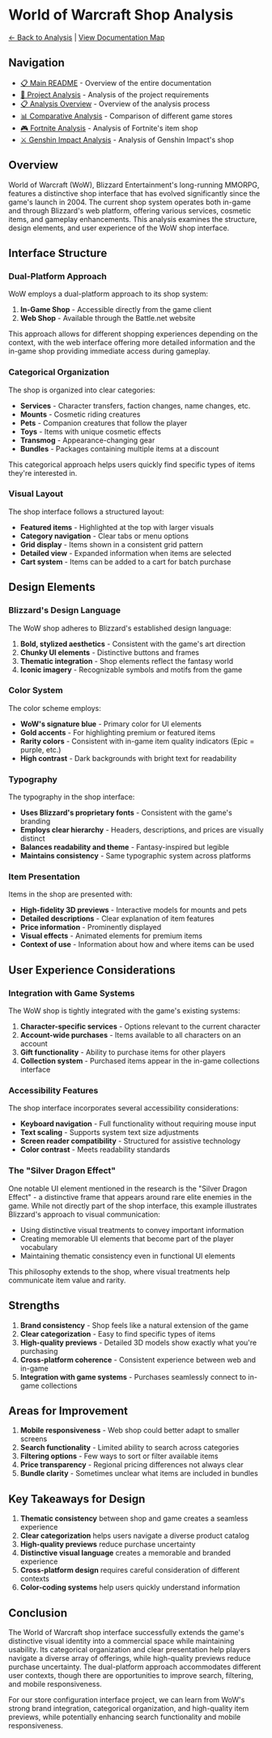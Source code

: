 # World of Warcraft Shop Analysis

[← Back to Analysis](../README.md) | [View Documentation Map](../../DocNavigation.md)

## Navigation

- [📋 Main README](../../README.md) - Overview of the entire documentation
- [📝 Project Analysis](../../Analysis.md) - Analysis of the project requirements
- [📋 Analysis Overview](../README.md) - Overview of the analysis process
- [📊 Comparative Analysis](../ComparativeAnalysis.md) - Comparison of different game stores
- [🎮 Fortnite Analysis](../Fortnite/FortniteShopAnalysis.md) - Analysis of Fortnite's item shop
- [⚔️ Genshin Impact Analysis](../GenshinImpact/GenshinImpactShopAnalysis.md) - Analysis of Genshin Impact's shop

## Overview

World of Warcraft (WoW), Blizzard Entertainment's long-running MMORPG, features a distinctive shop interface that has evolved significantly since the game's launch in 2004. The current shop system operates both in-game and through Blizzard's web platform, offering various services, cosmetic items, and gameplay enhancements. This analysis examines the structure, design elements, and user experience of the WoW shop interface.

## Interface Structure

### Dual-Platform Approach

WoW employs a dual-platform approach to its shop system:

1. **In-Game Shop** - Accessible directly from the game client
2. **Web Shop** - Available through the Battle.net website

This approach allows for different shopping experiences depending on the context, with the web interface offering more detailed information and the in-game shop providing immediate access during gameplay.

### Categorical Organization

The shop is organized into clear categories:

- **Services** - Character transfers, faction changes, name changes, etc.
- **Mounts** - Cosmetic riding creatures
- **Pets** - Companion creatures that follow the player
- **Toys** - Items with unique cosmetic effects
- **Transmog** - Appearance-changing gear
- **Bundles** - Packages containing multiple items at a discount

This categorical approach helps users quickly find specific types of items they're interested in.

### Visual Layout

The shop interface follows a structured layout:

- **Featured items** - Highlighted at the top with larger visuals
- **Category navigation** - Clear tabs or menu options
- **Grid display** - Items shown in a consistent grid pattern
- **Detailed view** - Expanded information when items are selected
- **Cart system** - Items can be added to a cart for batch purchase

## Design Elements

### Blizzard's Design Language

The WoW shop adheres to Blizzard's established design language:

1. **Bold, stylized aesthetics** - Consistent with the game's art direction
2. **Chunky UI elements** - Distinctive buttons and frames
3. **Thematic integration** - Shop elements reflect the fantasy world
4. **Iconic imagery** - Recognizable symbols and motifs from the game

### Color System

The color scheme employs:

- **WoW's signature blue** - Primary color for UI elements
- **Gold accents** - For highlighting premium or featured items
- **Rarity colors** - Consistent with in-game item quality indicators (Epic = purple, etc.)
- **High contrast** - Dark backgrounds with bright text for readability

### Typography

The typography in the shop interface:

- **Uses Blizzard's proprietary fonts** - Consistent with the game's branding
- **Employs clear hierarchy** - Headers, descriptions, and prices are visually distinct
- **Balances readability and theme** - Fantasy-inspired but legible
- **Maintains consistency** - Same typographic system across platforms

### Item Presentation

Items in the shop are presented with:

- **High-fidelity 3D previews** - Interactive models for mounts and pets
- **Detailed descriptions** - Clear explanation of item features
- **Price information** - Prominently displayed
- **Visual effects** - Animated elements for premium items
- **Context of use** - Information about how and where items can be used

## User Experience Considerations

### Integration with Game Systems

The WoW shop is tightly integrated with the game's existing systems:

1. **Character-specific services** - Options relevant to the current character
2. **Account-wide purchases** - Items available to all characters on an account
3. **Gift functionality** - Ability to purchase items for other players
4. **Collection system** - Purchased items appear in the in-game collections interface

### Accessibility Features

The shop interface incorporates several accessibility considerations:

- **Keyboard navigation** - Full functionality without requiring mouse input
- **Text scaling** - Supports system text size adjustments
- **Screen reader compatibility** - Structured for assistive technology
- **Color contrast** - Meets readability standards

### The "Silver Dragon Effect"

One notable UI element mentioned in the research is the "Silver Dragon Effect" - a distinctive frame that appears around rare elite enemies in the game. While not directly part of the shop interface, this example illustrates Blizzard's approach to visual communication:

- Using distinctive visual treatments to convey important information
- Creating memorable UI elements that become part of the player vocabulary
- Maintaining thematic consistency even in functional UI elements

This philosophy extends to the shop, where visual treatments help communicate item value and rarity.

## Strengths

1. **Brand consistency** - Shop feels like a natural extension of the game
2. **Clear categorization** - Easy to find specific types of items
3. **High-quality previews** - Detailed 3D models show exactly what you're purchasing
4. **Cross-platform coherence** - Consistent experience between web and in-game
5. **Integration with game systems** - Purchases seamlessly connect to in-game collections

## Areas for Improvement

1. **Mobile responsiveness** - Web shop could better adapt to smaller screens
2. **Search functionality** - Limited ability to search across categories
3. **Filtering options** - Few ways to sort or filter available items
4. **Price transparency** - Regional pricing differences not always clear
5. **Bundle clarity** - Sometimes unclear what items are included in bundles

## Key Takeaways for Design

1. **Thematic consistency** between shop and game creates a seamless experience
2. **Clear categorization** helps users navigate a diverse product catalog
3. **High-quality previews** reduce purchase uncertainty
4. **Distinctive visual language** creates a memorable and branded experience
5. **Cross-platform design** requires careful consideration of different contexts
6. **Color-coding systems** help users quickly understand information

## Conclusion

The World of Warcraft shop interface successfully extends the game's distinctive visual identity into a commercial space while maintaining usability. Its categorical organization and clear presentation help players navigate a diverse array of offerings, while high-quality previews reduce purchase uncertainty. The dual-platform approach accommodates different user contexts, though there are opportunities to improve search, filtering, and mobile responsiveness.

For our store configuration interface project, we can learn from WoW's strong brand integration, categorical organization, and high-quality item previews, while potentially enhancing search functionality and mobile responsiveness. 
